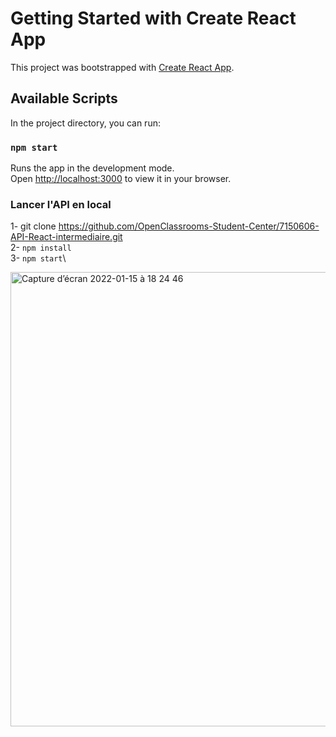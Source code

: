 # Getting Started with Create React App

This project was bootstrapped with [Create React App](https://github.com/facebook/create-react-app).

## Available Scripts

In the project directory, you can run:

### `npm start`

Runs the app in the development mode.\
Open [http://localhost:3000](http://localhost:3000) to view it in your browser.

### Lancer l'API en local

1- git clone https://github.com/OpenClassrooms-Student-Center/7150606-API-React-intermediaire.git \
2- `npm install`\
3- `npm start`\

<img width="727" alt="Capture d’écran 2022-01-15 à 18 24 46" src="https://user-images.githubusercontent.com/79283100/149629494-2e85594d-a51b-4b89-adfe-326f9f9d780c.png">

